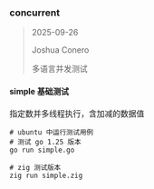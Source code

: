 ### concurrent

> 2025-09-26
>
> Joshua Conero
>
> 多语言并发测试



#### simple 基础测试

指定数并多线程执行，含加减的数据值



```shell
# ubuntu 中运行测试用例
# 测试 go 1.25 版本
go run simple.go

# zig 测试版本
zig run simple.zig
```





